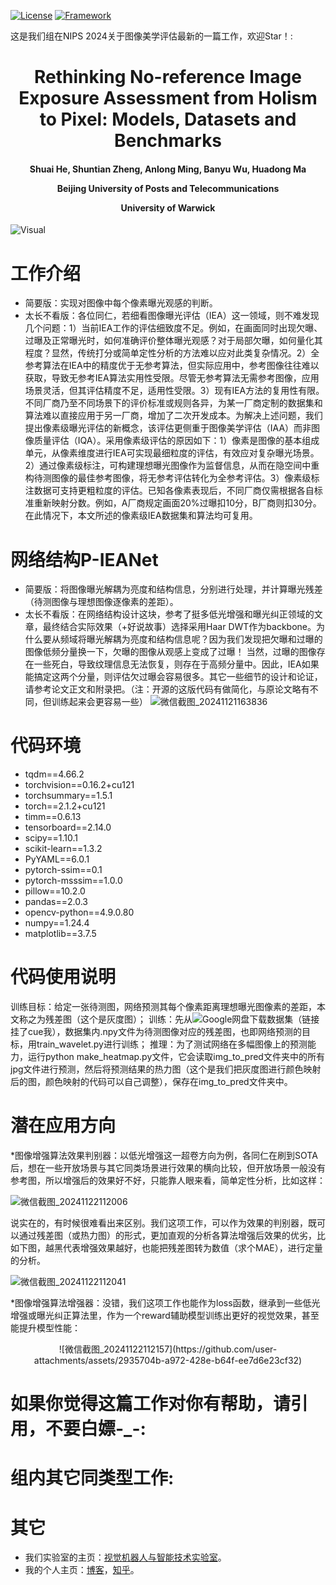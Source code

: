 [![License](https://img.shields.io/badge/License-Apache%202.0-blue.svg)](https://opensource.org/licenses/Apache-2.0)
[![Framework](https://img.shields.io/badge/PyTorch-%23EE4C2C.svg?&logo=PyTorch&logoColor=white)](https://pytorch.org/)

这是我们组在NIPS 2024关于图像美学评估最新的一篇工作，欢迎Star！: 

<div align="center">
<h1>
<b>
Rethinking No-reference Image Exposure Assessment from Holism to Pixel: Models, Datasets and Benchmarks
</b>
</h1>
<h4>
<b>
  
Shuai He, Shuntian Zheng, Anlong Ming,  Banyu Wu, Huadong Ma
  
Beijing University of Posts and Telecommunications

University of Warwick

</b>
</h4>
</div>


![Visual](https://github.com/user-attachments/assets/31ba3311-fb0b-4321-bce8-326fc5821354)



# 工作介绍
* 简要版：实现对图像中每个像素曝光观感的判断。
* 太长不看版：各位同仁，若细看图像曝光评估（IEA）这一领域，则不难发现几个问题：1）当前IEA工作的评估细致度不足。例如，在画面同时出现欠曝、过曝及正常曝光时，如何准确评价整体曝光观感？对于局部欠曝，如何量化其程度？显然，传统打分或简单定性分析的方法难以应对此类复杂情况。2）全参考算法在IEA中的精度优于无参考算法，但实际应用中，参考图像往往难以获取，导致无参考IEA算法实用性受限。尽管无参考算法无需参考图像，应用场景灵活，但其评估精度不足，适用性受限。3）现有IEA方法的复用性有限。不同厂商乃至不同场景下的评价标准或规则各异，为某一厂商定制的数据集和算法难以直接应用于另一厂商，增加了二次开发成本。为解决上述问题，我们提出像素级曝光评估的新概念，该评估更侧重于图像美学评估（IAA）而非图像质量评估（IQA）。采用像素级评估的原因如下：1）像素是图像的基本组成单元，从像素维度进行IEA可实现最细粒度的评估，有效应对复杂曝光场景。2）通过像素级标注，可构建理想曝光图像作为监督信息，从而在隐空间中重构待测图像的最佳参考图像，将无参考评估转化为全参考评估。3）像素级标注数据可支持更粗粒度的评估。已知各像素表现后，不同厂商仅需根据各自标准重新映射分数。例如，A厂商规定画面20%过曝扣10分，B厂商则扣30分。在此情况下，本文所述的像素级IEA数据集和算法均可复用。
  

# 网络结构P-IEANet
* 简要版：将图像曝光解耦为亮度和结构信息，分别进行处理，并计算曝光残差（待测图像与理想图像逐像素的差距）。
* 太长不看版：在网络结构设计这块，参考了挺多低光增强和曝光纠正领域的文章，最终结合实际效果（+好说故事）选择采用Haar DWT作为backbone。为什么要从频域将曝光解耦为亮度和结构信息呢？因为我们发现把欠曝和过曝的图像低频分量换一下，欠曝的图像从观感上变成了过曝！
  当然，过曝的图像存在一些死白，导致纹理信息无法恢复，则存在于高频分量中。因此，IEA如果能搞定这两个分量，则评估欠过曝会容易很多。其它一些细节的设计和论证，请参考论文正文和附录把。（注：开源的这版代码有做简化，与原论文略有不同，但训练起来会更容易一些）
![微信截图_20241121163836](https://github.com/user-attachments/assets/c80c05f3-8c85-4248-b1f3-e616e4b69290)


# 代码环境
* tqdm==4.66.2
* torchvision==0.16.2+cu121
* torchsummary==1.5.1
* torch==2.1.2+cu121
* timm==0.6.13
* tensorboard==2.14.0
* scipy==1.10.1
* scikit-learn==1.3.2
* PyYAML==6.0.1
* pytorch-ssim==0.1
* pytorch-msssim==1.0.0
* pillow==10.2.0
* pandas==2.0.3
* opencv-python==4.9.0.80
* numpy==1.24.4
* matplotlib==3.7.5

# 代码使用说明
训练目标：给定一张待测图，网络预测其每个像素距离理想曝光图像素的差距，本文称之为残差图（这个是灰度图）；
训练：先从![Google网盘](https://drive.google.com/file/d/1zZPRgHvhr6OTr-wuhJYcs8H2DOVtL62Y/view)下载数据集（链接挂了cue我），数据集内.npy文件为待测图像对应的残差图，也即网络预测的目标，用train_wavelet.py进行训练；
推理：为了测试网络在多幅图像上的预测能力，运行python make_heatmap.py文件，它会读取img_to_pred文件夹中的所有jpg文件进行预测，然后将预测结果的热力图（这个是我们把灰度图进行颜色映射后的图，颜色映射的代码可以自己调整），保存在img_to_pred文件夹中。


# 潜在应用方向
*图像增强算法效果判别器：以低光增强这一超卷方向为例，各同仁在刷到SOTA后，想在一些开放场景与其它同类场景进行效果的横向比较，但开放场景一般没有参考图，所以增强后的效果好不好，只能靠人眼来看，简单定性分析，比如这样：

![微信截图_20241122112006](https://github.com/user-attachments/assets/77351a3b-64aa-48bb-8469-56b031a484e7)


说实在的，有时候很难看出来区别。我们这项工作，可以作为效果的判别器，既可以通过残差图（或热力图）的形式，更加直观的分析各算法增强后效果的优劣，比如下图，越黑代表增强效果越好，也能把残差图转为数值（求个MAE），进行定量的分析。

![微信截图_20241122112041](https://github.com/user-attachments/assets/0bc7ae1f-acc8-4041-9d53-5192e5b14c92)


*图像增强算法增强器：没错，我们这项工作也能作为loss函数，继承到一些低光增强或曝光纠正算法里，作为一个reward辅助模型训练出更好的视觉效果，甚至能提升模型性能：

<div align="center">
![微信截图_20241122112157](https://github.com/user-attachments/assets/2935704b-a972-428e-b64f-ee7d6e23cf32)
</div>



# 如果你觉得这篇工作对你有帮助，请引用，不要白嫖-_-:


# 组内其它同类型工作:


# 其它
* 我们实验室的主页：[视觉机器人与智能技术实验室](http://www.mrobotit.cn/Default.aspx)。
* 我的个人主页：[博客](https://xiaohegithub.cn/)，[知乎](https://www.zhihu.com/people/wo-shi-dan-dan-87)。

